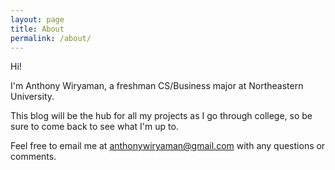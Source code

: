 ```yaml
---
layout: page
title: About
permalink: /about/
---
```

Hi!

I'm Anthony Wiryaman, a freshman CS/Business major at Northeastern University.

This blog will be the hub for all my projects as I go through college, so be sure to come back to see what I'm up to.

Feel free to email me at anthonywiryaman@gmail.com with any questions or comments.
